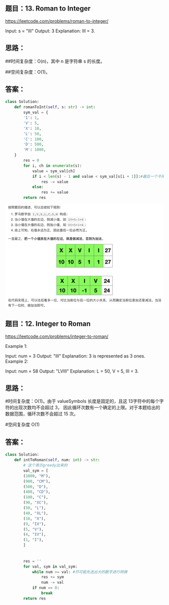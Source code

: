 ## 题目：13. Roman to Integer

https://leetcode.com/problems/roman-to-integer/

Input: s = "III"
Output: 3
Explanation: III = 3.

## 思路：
##时间复杂度：O(n)，其中 n 是字符串 s 的长度。

##空间复杂度：O(1)。

## 答案：
```python
class Solution:
    def romanToInt(self, s: str) -> int:
        sym_val = {
        'I': 1,
        'V': 5,
        'X': 10,
        'L': 50,
        'C': 100,
        'D': 500,
        'M': 1000,
    }
        res = 0
        for i, ch in enumerate(s):
            value = sym_val[ch]
            if i < len(s) - 1 and value < sym_val[s[i + 1]]:#最后一个不用比较
                res -= value
            else: 
                res += value
        return res

```

![a](https://github.com/SSRRBB/Leetcode/blob/main/Images/392.png)

## 题目：12. Integer to Roman

https://leetcode.com/problems/integer-to-roman/

Example 1:

Input: num = 3
Output: "III"
Explanation: 3 is represented as 3 ones.
Example 2:

Input: num = 58
Output: "LVIII"
Explanation: L = 50, V = 5, III = 3.

## 思路：


#时间复杂度：O(1)。由于 valueSymbols 长度是固定的，且这 13字符中的每个字符的出现次数均不会超过 3，
因此循环次数有一个确定的上限。对于本题给出的数据范围，循环次数不会超过 15 次。

#空间复杂度 O(1)


## 答案：
```python
class Solution:
    def intToRoman(self, num: int) -> str:
        # 这个表示greedy出来的
        val_sym = [
        (1000, "M"),
        (900, "CM"),
        (500, "D"),
        (400, "CD"),
        (100, "C"),
        (90, "XC"),
        (50, "L"),
        (40, "XL"),
        (10, "X"),
        (9, "IX"),
        (5, "V"),
        (4, "IV"),
        (1, "I"),
        ]
        
        
        res = ''
        for val, sym in val_sym:
            while num >= val: #尽可能先选出大的数字进行转换
                res += sym
                num -= val
            if num == 0:
                break
        return res


```
